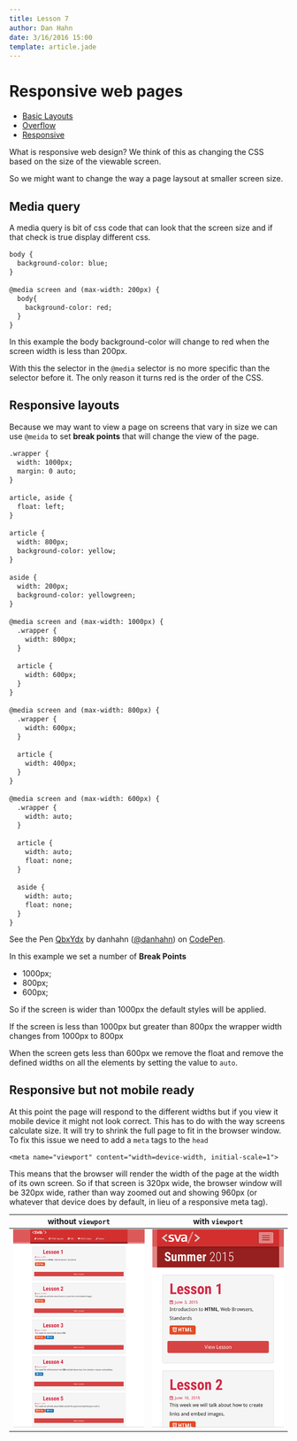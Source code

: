 ```yaml
---
title: Lesson 7
author: Dan Hahn
date: 3/16/2016 15:00
template: article.jade
---
```


# Responsive web pages

* [Basic Layouts]()
* [Overflow](overflow.html)
* [Responsive](responsive.html)

What is responsive web design?  We think of this as changing the CSS based on the size of the viewable screen.  

So we might want to change the way a page laysout at smaller screen size.  

## Media query

A media query is bit of css code that can look that the screen size and if that check is true display different css.

    body {
      background-color: blue;
    }

    @media screen and (max-width: 200px) {
      body{
        background-color: red;
      }
    }

In this example the body background-color will change to red when the screen width is less than 200px.

With this the selector in the `@media` selector is no more specific than the selector before it.  The only reason it turns red is the order of the CSS.

## Responsive layouts

Because we may want to view a page on screens that vary in size we can use `@meida` to set **break points** that will change the view of the page.

    .wrapper {
      width: 1000px;
      margin: 0 auto;
    }

    article, aside {
      float: left;
    }

    article {
      width: 800px;
      background-color: yellow;
    }

    aside {
      width: 200px;
      background-color: yellowgreen;
    }

    @media screen and (max-width: 1000px) {
      .wrapper {
        width: 800px;
      }

      article {
        width: 600px;
      }
    }

    @media screen and (max-width: 800px) {
      .wrapper {
        width: 600px;
      }

      article {
        width: 400px;
      }
    }

    @media screen and (max-width: 600px) {
      .wrapper {
        width: auto;
      }

      article {
        width: auto;
        float: none;
      }

      aside {
        width: auto;
        float: none;
      }
    }

<p data-height="268" data-theme-id="16874" data-slug-hash="QbxYdx" data-default-tab="result" data-user="danhahn" class='codepen'>See the Pen <a href='http://codepen.io/danhahn/pen/QbxYdx/'>QbxYdx</a> by danhahn (<a href='http://codepen.io/danhahn'>@danhahn</a>) on <a href='http://codepen.io'>CodePen</a>.</p>
<script async src="//assets.codepen.io/assets/embed/ei.js"></script>


In this example we set a number of **Break Points**

* 1000px;
* 800px;
* 600px;

So if the screen is wider than 1000px the default styles will be applied.

If the screen is less than 1000px but greater than 800px the wrapper width changes from 1000px to 800px

When the screen gets less than 600px we remove the float and remove the defined widths on all the elements by setting the value to `auto`.

## Responsive but not mobile ready

At this point the page will respond to the different widths but if you view it mobile device it might not look correct.  This has to do with the way screens calculate size.  It will try to shrink the full page to fit in the browser window.  To fix this issue we need to add a `meta` tags to the `head`

    <meta name="viewport" content="width=device-width, initial-scale=1">

This means that the browser will render the width of the page at the width of its own screen. So if that screen is 320px wide, the browser window will be 320px wide, rather than way zoomed out and showing 960px (or whatever that device does by default, in lieu of a responsive meta tag).

without `viewport`  | with `viewport`
--------------------|---------------------
![](images/bad.png) | ![](images/good.png)

<style>
  td img {
    max-width: 100%;
  }
</style>
